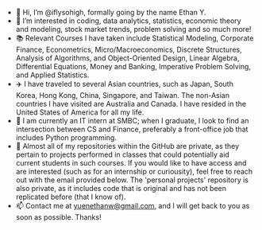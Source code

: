 - 👋 Hi, I’m @iflysohigh, formally going by the name Ethan Y.
- 👀 I’m interested in coding, data analytics, statistics, economic theory and modeling, stock market trends, problem solving and so much more! 
- 📚 Relevant Courses I have taken include Statistical Modeling, Corporate Finance, Econometrics, Micro/Macroeconomics, Discrete Structures, Analysis of Algorithms, and Object-Oriented Design, Linear Algebra, Differential Equations, Money and Banking, Imperative Problem Solving, and Applied Statistics.
- ✈️ I have traveled to several Asian countries, such as Japan, South Korea, Hong Kong, China, Singapore, and Taiwan. The non-Asian countries I have visited are  Australia and Canada. I have resided in the United States of America for all my life.
- 📖 I am currently an IT intern at SMBC; when I graduate, I look to find an intersection between CS and Finance, preferably a front-office job that includes Python programming. 
- 🔐 Almost all of my repositories within the GitHub are private, as they pertain to projects performed in classes that could potentially aid current students in such courses. If you would like to have access and are interested (such as for an internship or curiousity), feel free to reach out with the email provided below. The 'personal projects' repository is also private, as it includes code that is original and has not been replicated before (that I know of). 
- 📫 Contact me at yuenethanw@gmail.com, and I will get back to you as soon as possible. Thanks!

<!---
iflysohigh/iflysohigh is a ✨ special ✨ repository because its `README.md` (this file) appears on your GitHub profile.
You can click the Preview link to take a look at your changes.
--->
